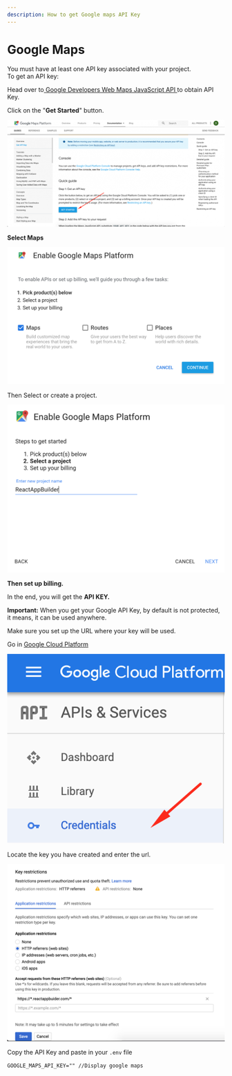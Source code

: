 ```yaml
---
description: How to get Google maps API Key
---
```


# Google Maps

You must have at least one API key associated with your project.  
To get an API key:

Head over to[ Google Developers Web Maps JavaScript API ](https://developers.google.com/maps/documentation/javascript/get-api-key)to obtain API Key.

Click on the "**Get Started**" button.

![](../.gitbook/assets/sss%20%2815%29.png)

**Select Maps**

![](../.gitbook/assets/sss%20%2819%29.png)

Then Select or create a project.

![](../.gitbook/assets/sss%20%285%29.png)

**Then set up billing.** 

In the end, you will get the **API KEY.** 

**Important:** When you get your Google API Key, by default is not protected, it means, it can be used anywhere. 

Make sure you set up the URL where your key will be used. 

Go in [Google Cloud Platform](https://console.cloud.google.com/apis/credentials)

![](../.gitbook/assets/sss%20%2820%29.png)

Locate the key you have created and enter the url.

![](../.gitbook/assets/sss%20%2811%29.png)

Copy the API Key and paste in your `.env` file

```text
GOOGLE_MAPS_API_KEY="" //Display google maps
```



